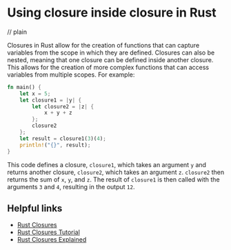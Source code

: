 # Using closure inside closure in Rust
// plain

Closures in Rust allow for the creation of functions that can capture variables from the scope in which they are defined. Closures can also be nested, meaning that one closure can be defined inside another closure. This allows for the creation of more complex functions that can access variables from multiple scopes. For example:
```rust
fn main() {
    let x = 5;
    let closure1 = |y| {
        let closure2 = |z| {
            x + y + z
        };
        closure2
    };
    let result = closure1(3)(4);
    println!("{}", result);
}
```
This code defines a closure, `closure1`, which takes an argument `y` and returns another closure, `closure2`, which takes an argument `z`. `closure2` then returns the sum of `x`, `y`, and `z`. The result of `closure1` is then called with the arguments `3` and `4`, resulting in the output `12`.

## Helpful links
- [Rust Closures](https://doc.rust-lang.org/book/ch13-01-closures.html)
- [Rust Closures Tutorial](https://rust-lang-nursery.github.io/rust-cookbook/fn/closures.html)
- [Rust Closures Explained](https://www.joshmcguigan.com/blog/rust-closures/)